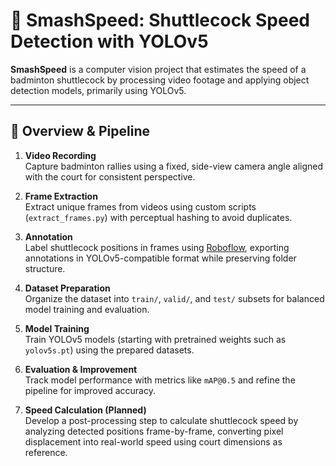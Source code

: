 # 🏸 SmashSpeed: Shuttlecock Speed Detection with YOLOv5

**SmashSpeed** is a computer vision project that estimates the speed of a badminton shuttlecock by processing video footage and applying object detection models, primarily using YOLOv5.

---

## 🧪 Overview & Pipeline

1. **Video Recording**  
   Capture badminton rallies using a fixed, side-view camera angle aligned with the court for consistent perspective.

2. **Frame Extraction**  
   Extract unique frames from videos using custom scripts (`extract_frames.py`) with perceptual hashing to avoid duplicates.

3. **Annotation**  
   Label shuttlecock positions in frames using [Roboflow](https://roboflow.com), exporting annotations in YOLOv5-compatible format while preserving folder structure.

4. **Dataset Preparation**  
   Organize the dataset into `train/`, `valid/`, and `test/` subsets for balanced model training and evaluation.

5. **Model Training**  
   Train YOLOv5 models (starting with pretrained weights such as `yolov5s.pt`) using the prepared datasets.

6. **Evaluation & Improvement**  
   Track model performance with metrics like `mAP@0.5` and refine the pipeline for improved accuracy.

7. **Speed Calculation (Planned)**  
   Develop a post-processing step to calculate shuttlecock speed by analyzing detected positions frame-by-frame, converting pixel displacement into real-world speed using court dimensions as reference.